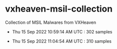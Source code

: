# vxheaven-msil-collection
Collection of MSIL Malwares from VXHeaven

- Thu 15 Sep 2022 10:59:14 AM UTC  :  302 samples

- Thu 15 Sep 2022 11:04:54 AM UTC  :  310 samples
